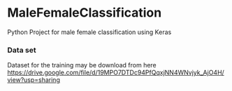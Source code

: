 # MaleFemaleClassification
Python Project for male female classification using Keras  
### Data set
Dataset for the training may be download from here https://drive.google.com/file/d/19MPO7DTDc94PfQqxjNN4WNvjyk_AjO4H/view?usp=sharing
